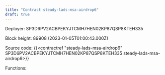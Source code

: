 ```yaml
---
title: "Contract steady-lads-msa-airdrop6"
draft: true
---
```

Deployer: SP3D6PV2ACBPEKYJTCMH7HEN02KP87QSP8KTEH335


 



Block height: 89908 (2023-01-05T01:00:43.000Z)

Source code: {{<contractref "steady-lads-msa-airdrop6" SP3D6PV2ACBPEKYJTCMH7HEN02KP87QSP8KTEH335 steady-lads-msa-airdrop6>}}

Functions:


